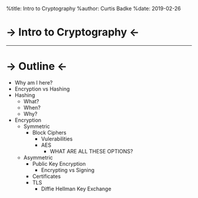 %title: Intro to Cryptography
%author: Curtis Badke
%date: 2019-02-26

-> Intro to Cryptography <-
===========================
---------------------------------------------------------------
-> Outline <-
=============

* Why am I here?
* Encryption vs Hashing
* Hashing
  * What?
  * When?
  * Why?
* Encryption
  * Symmetric
    * Block Ciphers
      * Vulerabilities
      * AES
        * WHAT ARE ALL THESE OPTIONS?
  * Asymmetric
    * Public Key Encryption
      * Encrypting vs Signing
    * Certificates
    * TLS
      * Diffie Hellman Key Exchange
